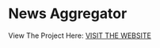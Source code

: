 # News Aggregator

View The Project Here: <a href="https://snakeycoder25.github.io/News-Aggregator/">VISIT THE WEBSITE</a>
